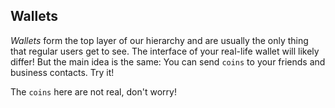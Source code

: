 ## Wallets

*Wallets* form the top layer of our hierarchy and are usually the only thing that regular users get to see.
The interface of your real-life wallet will likely differ!
But the main idea is the same: You can send `coins` to your friends and business contacts.
Try it!

The `coins` here are not real, don't worry!
